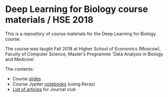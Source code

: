 # Deep Learning for Biology course materials / HSE 2018

This is a repository of course materials for the Deep Learning for Biology course. 

The course was taught Fall 2018 at Higher School of Economics (Moscow), Faculty of Computer Science, Master’s Programme 'Data Analysis in Biology and Medicine'.

The contents:
* Course [slides](slides)
* Course Jypiter [notebooks](notebooks) (using Keras)
* [List of articles](Journal%20Club%20Papers%202018.csv) for Journal club
